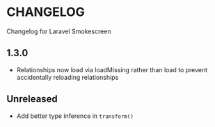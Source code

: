 # CHANGELOG

Changelog for Laravel Smokescreen

## 1.3.0

- Relationships now load via loadMissing rather than load to prevent accidentally reloading relationships

## Unreleased

- Add better type inference in `transform()`
